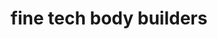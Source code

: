 ---
title: "fine tech body builders"
url: /muvattupuzha/fine-tech-body-builders/
shop: Autowerkstatt
---